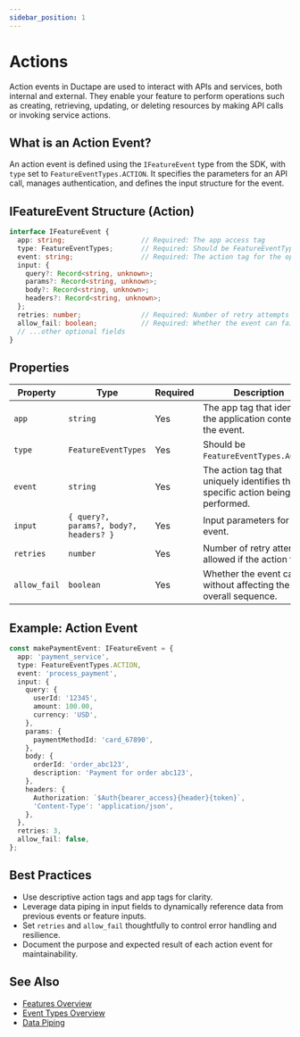 ```yaml
---
sidebar_position: 1
---
```


# Actions

Action events in Ductape are used to interact with APIs and services, both internal and external. They enable your feature to perform operations such as creating, retrieving, updating, or deleting resources by making API calls or invoking service actions.

## What is an Action Event?

An action event is defined using the `IFeatureEvent` type from the SDK, with `type` set to `FeatureEventTypes.ACTION`. It specifies the parameters for an API call, manages authentication, and defines the input structure for the event.

## IFeatureEvent Structure (Action)

```typescript
interface IFeatureEvent {
  app: string;                   // Required: The app access tag
  type: FeatureEventTypes;       // Required: Should be FeatureEventTypes.ACTION
  event: string;                 // Required: The action tag for the operation
  input: {
    query?: Record<string, unknown>;
    params?: Record<string, unknown>;
    body?: Record<string, unknown>;
    headers?: Record<string, unknown>;
  };
  retries: number;               // Required: Number of retry attempts if the action fails
  allow_fail: boolean;           // Required: Whether the event can fail without affecting the overall sequence
  // ...other optional fields
}
```

## Properties

| Property     | Type                                    | Required | Description                                                                                     |
|--------------|-----------------------------------------|----------|-------------------------------------------------------------------------------------------------|
| `app`        | `string`                                | Yes      | The app tag that identifies the application context for the event.                              |
| `type`       | `FeatureEventTypes`                     | Yes      | Should be `FeatureEventTypes.ACTION`.                                                           |
| `event`      | `string`                                | Yes      | The action tag that uniquely identifies the specific action being performed.                    |
| `input`      | `{ query?, params?, body?, headers? }`  | Yes      | Input parameters for the event.                                                                 |
| `retries`    | `number`                                | Yes      | Number of retry attempts allowed if the action fails.                                           |
| `allow_fail` | `boolean`                               | Yes      | Whether the event can fail without affecting the overall sequence.                              |

## Example: Action Event

```typescript
const makePaymentEvent: IFeatureEvent = {
  app: 'payment_service',
  type: FeatureEventTypes.ACTION,
  event: 'process_payment',
  input: {
    query: {
      userId: '12345',
      amount: 100.00,
      currency: 'USD',
    },
    params: {
      paymentMethodId: 'card_67890',
    },
    body: {
      orderId: 'order_abc123',
      description: 'Payment for order abc123',
    },
    headers: {
      Authorization: `$Auth{bearer_access}{header}{token}`,
      'Content-Type': 'application/json',
    },
  },
  retries: 3,
  allow_fail: false,
};
```

## Best Practices
- Use descriptive action tags and app tags for clarity.
- Leverage data piping in input fields to dynamically reference data from previous events or feature inputs.
- Set `retries` and `allow_fail` thoughtfully to control error handling and resilience.
- Document the purpose and expected result of each action event for maintainability.

## See Also
- [Features Overview](../../../getting-started.md)
- [Event Types Overview](/category/event-types)
- [Data Piping](../data-piping.md)